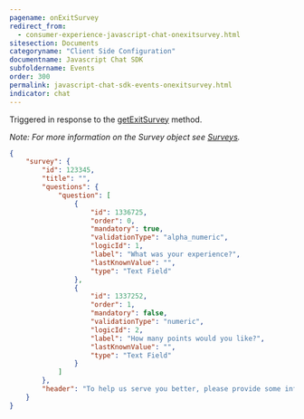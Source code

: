 ```yaml
---
pagename: onExitSurvey
redirect_from:
  - consumer-experience-javascript-chat-onexitsurvey.html
sitesection: Documents
categoryname: "Client Side Configuration"
documentname: Javascript Chat SDK
subfoldername: Events
order: 300
permalink: javascript-chat-sdk-events-onexitsurvey.html
indicator: chat
---
```


Triggered in response to the [getExitSurvey](consumer-experience-javascript-chat-getexitsurvey.html) method.

*Note: For more information on the Survey object see [Surveys](consumer-experience-javascript-chat-surveys.html).*

```json
{
    "survey": {
        "id": 123345,
        "title": "",
        "questions": {
            "question": [
                {
                    "id": 1336725,
                    "order": 0,
                    "mandatory": true,
                    "validationType": "alpha_numeric",
                    "logicId": 1,
                    "label": "What was your experience?",
                    "lastKnownValue": "",
                    "type": "Text Field"
                },
                {
                    "id": 1337252,
                    "order": 1,
                    "mandatory": false,
                    "validationType": "numeric",
                    "logicId": 2,
                    "label": "How many points would you like?",
                    "lastKnownValue": "",
                    "type": "Text Field"
                }
            ]
        },
        "header": "To help us serve you better, please provide some information before we begin your chat."
    }
}
```